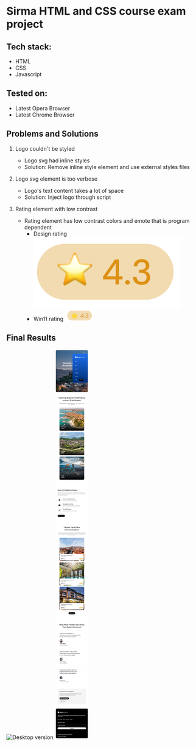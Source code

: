 # Sirma HTML and CSS course exam project

## Tech stack:

-   HTML
-   CSS
-   Javascript

## Tested on:

-   Latest Opera Browser
-   Latest Chrome Browser

## Problems and Solutions

1. Logo couldn't be styled

    - Logo svg had inline styles
    - Solution: Remove inline style element and use external styles files

2. Logo svg element is too verbose

    - Logo's text content takes a lot of space
    - Solution: Inject logo through script

3. Rating element with low contrast

    - Rating element has low contrast colors and emote that is program dependent
        - Design rating![](/docimgs/image.png)
        - Win11 rating ![](/docimgs/image-1.png)

## Final Results

![Desktop version](/docimgs/desktop.png)
![Mobile version](/docimgs/mobile.png)
